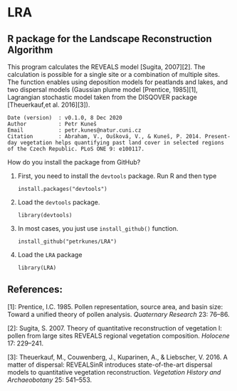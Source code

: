 LRA
===

## R package for the Landscape Reconstruction Algorithm

This program calculates the REVEALS model [Sugita, 2007][2]. The calculation is possible for a single site or a combination of multiple sites. The function enables using deposition models for peatlands and lakes, and two dispersal models (Gaussian plume model [Prentice, 1985][1], Lagrangian stochastic model taken from the DISQOVER package [Theuerkauf,et al. 2016][3]).

~~~
Date (version)  : v0.1.0, 8 Dec 2020
Author          : Petr Kuneš
Email           : petr.kunes@natur.cuni.cz
Citation        : Abraham, V., Oušková, V., & Kuneš, P. 2014. Present-day vegetation helps quantifying past land cover in selected regions of the Czech Republic. PLoS ONE 9: e100117.
~~~

How do you install the package from GitHub?

1. First, you need to install the `devtools` package. Run R and then type

   ```
   install.packages("devtools")
   ```

2. Load the `devtools` package.

   ```
   library(devtools)
   ```

3. In most cases, you just use `install_github()` function.

   ```
   install_github("petrkunes/LRA")
   ```

4. Load the `LRA` package

   ```
   library(LRA)
   ```



## References:

[1]: Prentice, I.C. 1985. Pollen representation, source area, and basin size: Toward a unified theory of pollen analysis. *Quaternary Research* 23: 76–86.

[2]: Sugita, S. 2007. Theory of quantitative reconstruction of vegetation I: pollen from large sites REVEALS regional vegetation composition. *Holocene* 17: 229–241.

[3]: Theuerkauf, M., Couwenberg, J., Kuparinen, A., & Liebscher, V. 2016. A matter of dispersal: REVEALSinR introduces state-of-the-art dispersal models to quantitative vegetation reconstruction. *Vegetation History and Archaeobotany* 25: 541–553.
